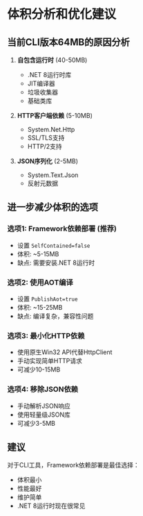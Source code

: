 # 体积分析和优化建议

## 当前CLI版本64MB的原因分析

1. **自包含运行时** (40-50MB)
   - .NET 8运行时库
   - JIT编译器
   - 垃圾收集器
   - 基础类库

2. **HTTP客户端依赖** (5-10MB)
   - System.Net.Http
   - SSL/TLS支持
   - HTTP/2支持

3. **JSON序列化** (2-5MB)
   - System.Text.Json
   - 反射元数据

## 进一步减少体积的选项

### 选项1: Framework依赖部署 (推荐)
- 设置 `SelfContained=false`
- 体积: ~5-15MB
- 缺点: 需要安装.NET 8运行时

### 选项2: 使用AOT编译
- 设置 `PublishAot=true`
- 体积: ~15-25MB  
- 缺点: 编译复杂，兼容性问题

### 选项3: 最小化HTTP依赖
- 使用原生Win32 API代替HttpClient
- 手动实现简单HTTP请求
- 可减少10-15MB

### 选项4: 移除JSON依赖
- 手动解析JSON响应
- 使用轻量级JSON库
- 可减少3-5MB

## 建议
对于CLI工具，Framework依赖部署是最佳选择：
- 体积最小
- 性能最好
- 维护简单
- .NET 8运行时现在很常见